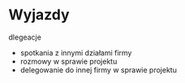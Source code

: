 # Wyjazdy

dlegeacje

+ spotkania z innymi działami firmy
+ rozmowy w sprawie projektu
+ delegowanie do innej firmy w sprawie projektu
